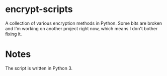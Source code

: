 # encrypt-scripts
A collection of various encryption methods in Python.
Some bits are broken and I'm working on another project right now, which means I don't bother fixing it.

# Notes

The script is written in Python 3.
